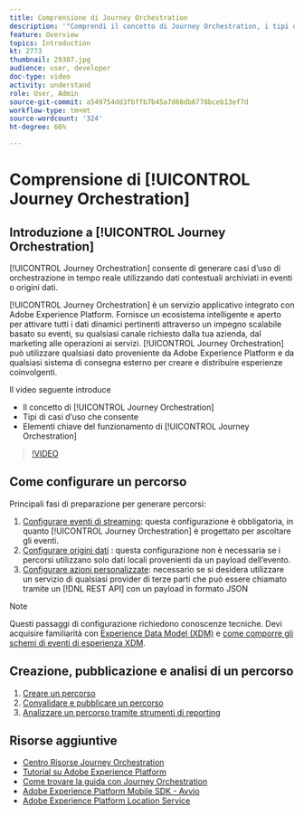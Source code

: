 ```yaml
---
title: Comprensione di Journey Orchestration
description: '"Comprendi il concetto di Journey Orchestration, i tipi di casi di utilizzo consentiti e gli elementi chiave del funzionamento di Journey Orchestration."'
feature: Overview
topics: Introduction
kt: 2773
thumbnail: 29307.jpg
audience: user, developer
doc-type: video
activity: understand
role: User, Admin
source-git-commit: a549754dd3fbffb7b45a7d66db6778bceb13ef7d
workflow-type: tm+mt
source-wordcount: '324'
ht-degree: 66%

---
```



# Comprensione di [!UICONTROL Journey Orchestration]

## Introduzione a [!UICONTROL Journey Orchestration]

[!UICONTROL Journey Orchestration] consente di generare casi d’uso di orchestrazione in tempo reale utilizzando dati contestuali archiviati in eventi o origini dati.

[!UICONTROL Journey Orchestration] è un servizio applicativo integrato con Adobe Experience Platform. Fornisce un ecosistema intelligente e aperto per attivare tutti i dati dinamici pertinenti attraverso un impegno scalabile basato su eventi, su qualsiasi canale richiesto dalla tua azienda, dal marketing alle operazioni ai servizi. [!UICONTROL Journey Orchestration] può utilizzare qualsiasi dato proveniente da Adobe Experience Platform e da qualsiasi sistema di consegna esterno per creare e distribuire esperienze coinvolgenti.

Il video seguente introduce

* Il concetto di [!UICONTROL Journey Orchestration]
* Tipi di casi d’uso che consente
* Elementi chiave del funzionamento di [!UICONTROL Journey Orchestration]

>[!VIDEO](https://video.tv.adobe.com/v/29307?quality=12)

## Come configurare un percorso

Principali fasi di preparazione per generare percorsi:

1. [Configurare eventi di streaming](/help/configuring-journey-orchestration/configure-streaming-events.md): questa configurazione è obbligatoria, in quanto [!UICONTROL Journey Orchestration] è progettato per ascoltare gli eventi.
1. [Configurare origini dati](/help/configuring-journey-orchestration/configure-data-sources.md) : questa configurazione non è necessaria se i percorsi utilizzano solo dati locali provenienti da un payload dell’evento.
1. [Configurare azioni personalizzate](/help/configuring-journey-orchestration/configure-actions.md): necessario se si desidera utilizzare un servizio di qualsiasi provider di terze parti che può essere chiamato tramite un [!DNL REST API] con un payload in formato JSON

>[!NOTE]
>
>Questi passaggi di configurazione richiedono conoscenze tecniche. Devi acquisire familiarità con [Experience Data Model (XDM)](https://experienceleague.adobe.com/docs/platform-learn/tutorials/schemas/schemas-and-experience-data-model.html?lang=en) e [come comporre gli schemi di eventi di esperienza XDM](https://experienceleague.adobe.com/docs/platform-learn/tutorials/schemas/create-schemas.html?lang=en).

## Creazione, pubblicazione e analisi di un percorso

1. [Creare un percorso](/help/building-a-journey/creating-a-journey.md)
1. [Convalidare e pubblicare un percorso](/help/validate-and-publish-a-journey.md)
1. [Analizzare un percorso tramite strumenti di reporting](/help/analyze-a-journey-via-reporting-tools.md)

## Risorse aggiuntive

* [Centro Risorse Journey Orchestration](https://experienceleague.adobe.com/docs/journeys/using/journey-orchestration-home.html?lang=it)
* [Tutorial su Adobe Experience Platform](https://experienceleague.adobe.com/docs/platform-learn/tutorials/overview.html?lang=en)
* [Come trovare la guida con Journey Orchestration](/help/understanding-journey-orchestration.md)
* [Adobe Experience Platform Mobile SDK - Avvio](https://experienceleague.adobe.com/docs/mobile-sdk-learn/tutorials/fundamentals/understanding-the-mobile-sdks.html?lang=en)
* [Adobe Experience Platform Location Service](https://experienceleague.adobe.com/docs/places/using/home.html?lang=it)
